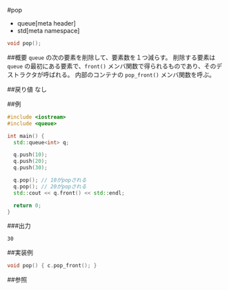 #pop
* queue[meta header]
* std[meta namespace]

```cpp
void pop();
```

##概要
`queue` の次の要素を削除して、要素数を１つ減らす。 
削除する要素は `queue` の最初にある要素で、`front()` メンバ関数で得られるものであり、そのデストラクタが呼ばれる。 
内部のコンテナの `pop_front()` メンバ関数を呼ぶ。


##戻り値
なし


##例
```cpp
#include <iostream>
#include <queue>

int main() {
  std::queue<int> q;

  q.push(10);
  q.push(20);
  q.push(30);

  q.pop(); // 10がpopされる
  q.pop(); // 20がpopされる
  std::cout << q.front() << std::endl;

  return 0;
}
```

###出力
```
30
```

##実装例
```cpp
void pop() { c.pop_front(); }
```

##参照

